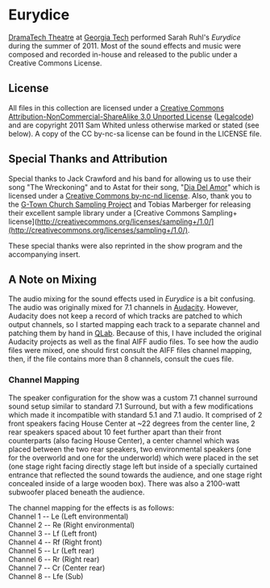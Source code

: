 # Eurydice
[DramaTech Theatre](http://dramatech.org) at [Georgia Tech](http://gatech.edu) performed Sarah Ruhl's _Eurydice_ during the summer of 2011. Most of the sound effects and music were composed and recorded in-house and released to the public under a Creative Commons License.

## License
All files in this collection are licensed under a [Creative Commons Attribution-NonCommercial-ShareAlike 3.0 Unported License](https://creativecommons.org/licenses/by-nc-sa/3.0/) ([Legalcode](https://creativecommons.org/licenses/by-nc-sa/3.0/legalcode)) and are copyright 2011 Sam Whited unless otherwise marked or stated (see below).
A copy of the CC by-nc-sa license can be found in the LICENSE file.

## Special Thanks and Attribution
Special thanks to Jack Crawford and his band for allowing us to use their song "The Wreckoning" and to Astat for their song, "[Dia Del Amor](http://www.clearbits.net/torrents/1423-various-artists---goodfellas)" which is licensed under a [Creative Commons by-nc-nd license](http://creativecommons.org/licenses/by-nc-nd/3.0/).
Also, thank you to the [G-Town Church Sampling Project](http://www.clearbits.net/torrents/22-g-town-church-sampling-project) and Tobias Marberger for releasing their excellent sample library under a [Creative Commons Sampling+ license](http://creativecommons.org/licenses/sampling+/1.0/](http://creativecommons.org/licenses/sampling+/1.0/).

These special thanks were also reprinted in the show program and the accompanying insert.

## A Note on Mixing
The audio mixing for the sound effects used in _Eurydice_ is a bit confusing. The audio was originally mixed for 7.1 channels in [Audacity](http://audacity.sourceforge.net/). However, Audacity does not keep a record of which tracks are patched to which output channels, so I started mapping each track to a separate channel and patching them by hand in [QLab](http://figure53.com/qlab/).
Because of this, I have included the original Audacity projects as well as the final AIFF audio files. To see how the audio files were mixed, one should first consult the AIFF files channel mapping, then, if the file contains more than 8 channels, consult the cues file.

### Channel Mapping
The speaker configuration for the show was a custom 7.1 channel surround sound setup similar to standard 7.1 Surround, but with a few modifications which made it incompatible with standard 5.1 and 7.1 audio.
It comprised of 2 front speakers facing House Center at ~22 degrees from the center line, 2 rear speakers spaced about 10 feet further apart than their front counterparts (also facing House Center), a center channel which was placed between the two rear speakers, two environmental speakers (one for the overworld and one for the underworld) which were placed in the set (one stage right facing directly stage left but inside of a specially curtained entrance that reflected the sound towards the audience, and one stage right concealed inside of a large wooden box). There was also a 2100-watt subwoofer placed beneath the audience.

The channel mapping for the effects is as follows:  
Channel 1 -- Le (Left environmental)  
Channel 2 -- Re (Right environmental)  
Channel 3 -- Lf (Left front)  
Channel 4 -- Rf (Right front)  
Channel 5 -- Lr (Left rear)  
Channel 6 -- Rr (Right rear)  
Channel 7 -- Cr (Center rear)  
Channel 8 -- Lfe (Sub)  

